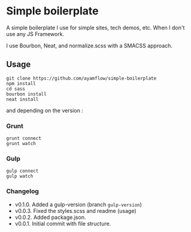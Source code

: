 # Simple boilerplate

A simple boilerplate I use for simple sites, tech demos, etc.
When I don't use any JS Framework.

I use Bourbon, Neat, and normalize.scss with a SMACSS approach.

## Usage
```
git clone https://github.com/ayamflow/simple-boilerplate
npm install
cd sass
bourbon install
neat install
```
and depending on the version :
### Grunt
```
grunt connect
grunt watch
```
### Gulp
```
gulp connect
gulp watch
```


### Changelog
- v0.1.0. Added a gulp-version (branch `gulp-version`)
- v0.0.3. Fixed the styles.scss and readme (usage)
- v0.0.2. Added package.json.
- v0.0.1. Initial commit with file structure.